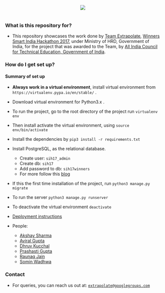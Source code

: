 <div align="center">
  <img src="https://4.bp.blogspot.com/-gCN_J_hrefY/WGkMWk_mitI/AAAAAAAAIWg/3TSASbVNJHIhEUgOKgREM8Ayvn918u1JQCLcB/s1600/sih2017-home.jpg"><br><br>
</div>

### What is this repository for? ###

* This repository showcases the work done by [Team Extrapolate](mailto:extrapolate@googlegroups.com), [Winners Smart India Hackathon 2017](https://innovate.mygov.in/sih2017/ "Smart India Hackathon"), under Ministry of HRD, Government of India, for the project that was awarded to the Team, by [All India Council for Technical Education, Government of India](https://www.aicte-india.org/, "All India Council for Technical Education").

### How do I get set up? ###

#### Summary of set up
* **Always work in a virtual environment**, install virtual environment from `https://virtualenv.pypa.io/en/stable/` .
* Download virtual environment for Python3.x .
* To run the project, go to the root directory of the project run `virtualenv env`
* Then install activate the virtual environment, using `source env/bin/activate`
* Install the dependencies by `pip3 install -r requirements.txt`
* Install PostgreSQL, as the relational database.
   - Create user: `sih17_admin`
   - Create db: `sih17`
   - Add password to db: `sih17winners`
   - For more follow this [blog](https://www.digitalocean.com/community/tutorials/how-to-set-up-django-with-postgres-nginx-and-gunicorn-on-ubuntu-16-04, "How to setup the database")
* If this the first time installation of the project, run `python3 manage.py migrate`
* To run the server `python3 manage.py runserver`
* To deactivate the virtual environment `deactivate`
* [Deployment instructions](https://www.digitalocean.com/community/tutorials/how-to-set-up-django-with-postgres-nginx-and-gunicorn-on-ubuntu-16-04, "How to deploy?")

* People:
  - [Akshay Sharma](https://github.com/akshaysharma096 "Akshay Sharma")
  - [Aviral Gupta](https://github.com/avi1310 "Aviral Gupta")
  - [Dhruv Kucchal](https://github.com/dhruvkuchhal, "Dhruv Kucchal")
  - [Prashasti Gupta](https://www.linkedin.com/in/prashasti-gupta-996593b9/, "Prashasti Gupta")
  - [Raunaq Jain](https://github.com/raunaqjain "Raunaq Jain")
  - [Somin Wadhwa](https://github.com/sominwadhwa "Somin Wadhwa")


### Contact ###

* For queries, you can reach us out at: [`extrapolate@googlegroups.com`](maitlo:extrapolate@googlegroups.com)
